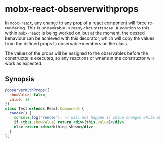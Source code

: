 # mobx-react-observerwithprops

In `mobx-react`, any change to any prop of a react component will force re-rendering. This is undesirable in many circumstances. A solution to this within `mobx-react` is being worked on, but at the moment, the desired behaviour can be achieved with this decorator, which will copy the values from the defined props to observable members on the class. 

The values of the props will be assigned to the observables before the constructor is executed, so any reactions or whens in the constructor will work as expected.

## Synopsis
````jsx
@observerWithProps({
  showValue: false,
  value: 10
})
class Test extends React.Component {
  render() {
    console.log("render"); // will not happen if value changes while showValue is false
    if (this.showValue) return <div>{this.value}</div>;
    else return <div>Nothing shown</div>;
  }
};
````
